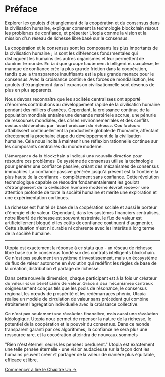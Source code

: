 # Préface

Explorer les goulots d'étranglement de la coopération et du consensus dans la civilisation humaine, expliquer comment la technologie blockchain résout les problèmes de confiance, et présenter Utopia comme la vision et la mission d'un réseau de richesse libre basé sur le consensus.

La coopération et le consensus sont les composants les plus importants de la civilisation humaine ; ils sont les différences fondamentales qui distinguent les humains des autres organismes et leur permettent de dominer le monde. En tant que groupe hautement intelligent et complexe, le manque de confiance crée la plus grande friction dans la coopération, tandis que la transparence insuffisante est la plus grande menace pour le consensus. Avec la croissance continue des forces de mondialisation, les goulots d'étranglement dans l'expansion civilisationnelle sont devenus de plus en plus apparents.

Nous devons reconnaître que les sociétés centralisées ont apporté d'énormes contributions au développement rapide de la civilisation humaine pendant des milliers d'années. Cependant, la croissance continue de la population mondiale entraîne une demande matérielle accrue, une pénurie de ressources mondiales, des crises environnementales et des conflits sociaux déclenchés par l'écart croissant de richesse. Ces facteurs affaiblissent continuellement la productivité globale de l'humanité, affectant directement la prochaine étape du développement de la civilisation humaine. Cela nous incite à maintenir une réflexion rationnelle continue sur les composants centralisés du monde moderne.

L'émergence de la blockchain a indiqué une nouvelle direction pour résoudre ces problèmes. Ce système de consensus utilise la technologie pour générer une confiance passive, créant des mécanismes de consensus immuables. La confiance passive générée jusqu'à présent est la frontière la plus haute de la confiance - complètement sans confiance. Cette révolution technologique capable de résoudre fondamentalement les goulots d'étranglement de la civilisation humaine moderne devrait recevoir une attention profonde de toute la société humaine et mérite une exploration et une expérimentation continues.

La richesse est l'unité de base de la coopération sociale et aussi le porteur d'énergie et de valeur. Cependant, dans les systèmes financiers centralisés, notre liberté de richesse est souvent restreinte, le flux de valeur est artificiellement bloqué et les coûts de confiance continuent d'augmenter. Cette situation n'est ni durable ni cohérente avec les intérêts à long terme de la société humaine.

---

Utopia est exactement la réponse à ce statu quo - un réseau de richesse libre basé sur le consensus fondé sur des contrats intelligents blockchain. Ce n'est pas seulement un système d'investissement, mais un écosystème de flux de valeur autonome en évolution qui redéfinit les règles de base de la création, distribution et partage de richesse.

Dans cette nouvelle dimension, chaque participant est à la fois un créateur de valeur et un bénéficiaire de valeur. Grâce à des mécanismes centraux soigneusement conçus tels que les pools de résonance, le consensus régional, les nœuds de prospérité et les redémarrages phénix, Utopia réalise un modèle de circulation de valeur sans précédent qui combine étroitement l'agrégation individuelle avec la croissance collective.

Ce n'est pas seulement une révolution financière, mais aussi une révolution idéologique. Utopia nous permet de repenser la nature de la richesse, le potentiel de la coopération et le pouvoir du consensus. Dans ce monde transparent garanti par des algorithmes, la confiance ne sera plus une ressource rare, et la coopération atteindra de nouveaux sommets.

"Rien n'est éternel, seules les pensées perdurent." Utopia est exactement une telle pensée éternelle - une vision audacieuse sur la façon dont les humains peuvent créer et partager de la valeur de manière plus équitable, efficace et libre.

[Commencer à lire le Chapitre Un →](/fr/whitepaper/chapter1/)